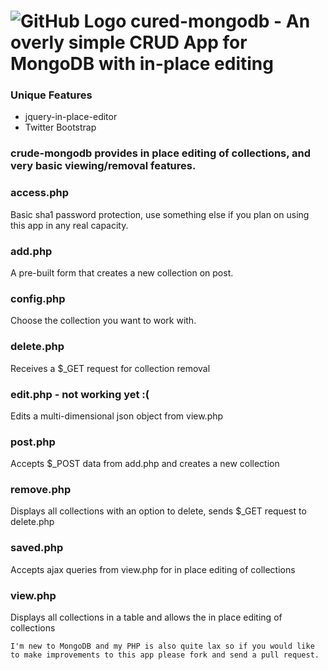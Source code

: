 ![GitHub Logo](http://i.imgur.com/HRZ9t.jpg)
cured-mongodb - An overly simple CRUD App for MongoDB with in-place editing
===================================================================================

### Unique Features
*   jquery-in-place-editor
*   Twitter Bootstrap

### crude-mongodb provides in place editing of collections, and very basic viewing/removal features. ###

### access.php
Basic sha1 password protection, use something else if you plan on using this app in any real capacity.

### add.php
A pre-built form that creates a new collection on post.

### config.php
Choose the collection you want to work with.

### delete.php
Receives a $_GET request for collection removal

### edit.php - not working yet :(
Edits a multi-dimensional json object from view.php

### post.php
Accepts $_POST data from add.php and creates a new collection

### remove.php
Displays all collections with an option to delete, sends $_GET request to delete.php

### saved.php
Accepts ajax queries from view.php for in place editing of collections

### view.php
Displays all collections in a table and allows the in place editing of collections

```
I'm new to MongoDB and my PHP is also quite lax so if you would like to make improvements to this app please fork and send a pull request.
```